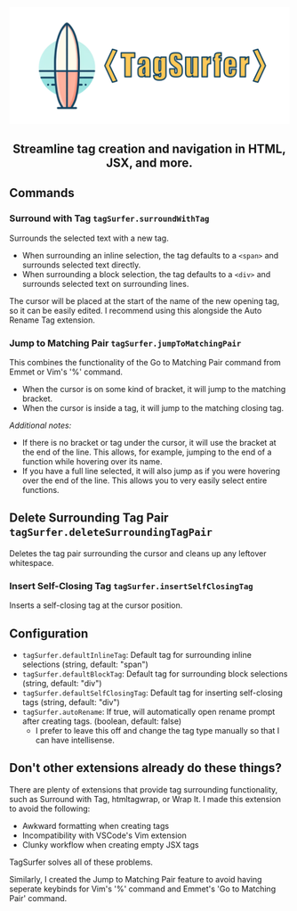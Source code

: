 ![TagSurfer Banner](https://raw.githubusercontent.com/jrddp/tagsurfer/main/images/Banner.png)

<h2 align="center">Streamline tag creation and navigation in HTML, JSX, and more.</h2>

## Commands

### Surround with Tag `tagSurfer.surroundWithTag`

Surrounds the selected text with a new tag.

- When surrounding an inline selection, the tag defaults to a `<span>` and surrounds selected text directly.
- When surrounding a block selection, the tag defaults to a `<div>` and surrounds selected text on surrounding lines.

The cursor will be placed at the start of the name of the new opening tag, so it can be easily edited. I recommend using this alongside the Auto Rename Tag extension.

### Jump to Matching Pair `tagSurfer.jumpToMatchingPair`

This combines the functionality of the Go to Matching Pair command from Emmet or Vim's '%' command.

- When the cursor is on some kind of bracket, it will jump to the matching bracket.
- When the cursor is inside a tag, it will jump to the matching closing tag.

_Additional notes:_

- If there is no bracket or tag under the cursor, it will use the bracket at the end of the line. This allows, for example, jumping to the end of a function while hovering over its name.
- If you have a full line selected, it will also jump as if you were hovering over the end of the line. This allows you to very easily select entire functions.

## Delete Surrounding Tag Pair `tagSurfer.deleteSurroundingTagPair`

Deletes the tag pair surrounding the cursor and cleans up any leftover whitespace.

### Insert Self-Closing Tag `tagSurfer.insertSelfClosingTag`

Inserts a self-closing tag at the cursor position.

## Configuration

- `tagSurfer.defaultInlineTag`: Default tag for surrounding inline selections (string, default: "span")
- `tagSurfer.defaultBlockTag`: Default tag for surrounding block selections (string, default: "div")
- `tagSurfer.defaultSelfClosingTag`: Default tag for inserting self-closing tags (string, default: "div")
- `tagSurfer.autoRename`: If true, will automatically open rename prompt after creating tags. (boolean, default: false)
  - I prefer to leave this off and change the tag type manually so that I can have intellisense.

## Don't other extensions already do these things?

There are plenty of extensions that provide tag surrounding functionality, such as Surround with Tag, htmltagwrap, or Wrap It. I made this extension to avoid the following:

- Awkward formatting when creating tags
- Incompatibility with VSCode's Vim extension
- Clunky workflow when creating empty JSX tags

TagSurfer solves all of these problems.

Similarly, I created the Jump to Matching Pair feature to avoid having seperate keybinds for Vim's '%' command and Emmet's 'Go to Matching Pair' command.
